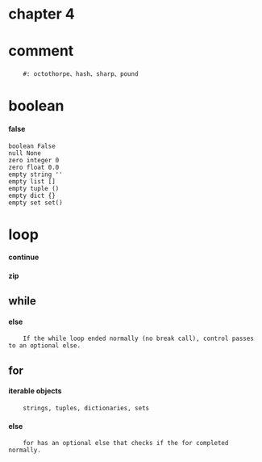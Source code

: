 chapter 4
===

# comment
```
    #: octothorpe、hash、sharp、pound
```

# boolean
#### false
```
boolean False
null None
zero integer 0
zero float 0.0
empty string ''
empty list []
empty tuple ()
empty dict {}
empty set set()
```

# loop
#### continue
#### zip

## while
#### else
```
    If the while loop ended normally (no break call), control passes to an optional else.
```

## for
#### iterable objects
```
    strings, tuples, dictionaries, sets
```

#### else
```
    for has an optional else that checks if the for completed normally.
```
